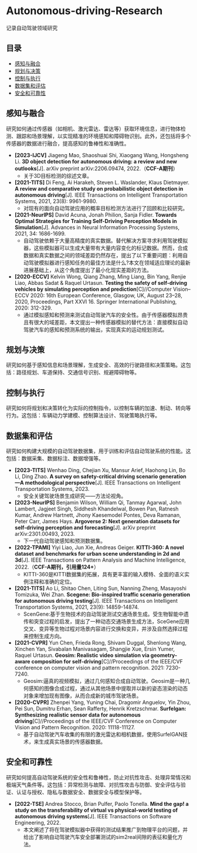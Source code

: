# Autonomous-driving-Research
记录自动驾驶领域研究

## 目录

- [感知与融合](#感知与融合)
- [规划与决策](#规划与决策)
- [控制与执行](#控制与执行)
- [数据集和评估](#数据集和评估)
- [安全和可靠性](#安全和可靠性)



## 感知与融合

研究如何通过传感器（如相机、激光雷达、雷达等）获取环境信息，进行物体检测、跟踪和场景理解，以实现精准的环境感知和障碍物识别。此外，还包括将多个传感器的数据进行融合，提高感知的鲁棒性和准确性。

- **[2023-IJCV]** Jiageng Mao, Shaoshuai Shi, Xiaogang Wang, Hongsheng Li. **3D object detection for autonomous driving: a review and new outlooks**[J]. arXiv preprint arXiv:2206.09474, 2022.（**CCF-A期刊**）
  - 关于3D目标检测的综述文章。
- **[2021-TITS]** Di Feng, Ai Harakeh, Steven L. Waslander, Klaus Dietmayer. **A review and comparative study on probabilistic object detection in autonomous driving**[J]. IEEE Transactions on Intelligent Transportation Systems, 2021, 23(8): 9961-9980.
  - 对现有的面向自动驾驶应用的概率目标检测方法进行了回顾和比较研究。
- **[2021-NeurIPS]** David Acuna, Jonah Philion, Sanja Fidler. **Towards Optimal Strategies for Training Self-Driving Perception Models in Simulation**[J]. Advances in Neural Information Processing Systems, 2021, 34: 1686-1699.
  - 自动驾驶依赖于大量高精度的真实数据。替代解决方案寻求利用驾驶模拟器，这些模拟器可以生成大量带有大量内容变化的标记数据。然而，合成数据和真实数据之间的领域差距仍然存在，提出了以下重要问题：利用自动驾驶模拟器进行感知任务的最佳方法是什么?本文在领域适应理论的最新进展基础上，从这个角度提出了最小化现实差距的方法。
- **[2020-ECCV]** Kelvin Wong, Qiang Zhang, Ming Liang, Bin Yang, Renjie Liao, Abbas Sadat & Raquel Urtasun. **Testing the safety of self-driving vehicles by simulating perception and prediction**[C]//Computer Vision–ECCV 2020: 16th European Conference, Glasgow, UK, August 23–28, 2020, Proceedings, Part XXVI 16. Springer International Publishing, 2020: 312-329.
  - 通过模拟感知和预测来测试自动驾驶汽车的安全性。由于传感器模拟昂贵且有很大的域差距，本文提出一种传感器模拟的替代方法：直接模拟自动驾驶汽车的感知和预测系统的输出，实现真实的运动规划测试。



## 规划与决策

研究如何基于感知信息和场景理解，生成安全、高效的行驶路径和决策策略。这包括：路径规划、车道保持、交通信号识别、规避障碍物等。



## 控制与执行

研究如何将规划和决策转化为实际的控制指令，以控制车辆的加速、制动、转向等行为。这包括：车辆动力学建模、控制算法设计、驾驶策略执行等。



## 数据集和评估

研究如何构建大规模的自动驾驶数据集，用于训练和评估自动驾驶系统的性能。这包括：数据采集、数据标注、数据增强等。

- **[2023-TITS]** Wenhao Ding, Chejian Xu, Mansur Arief, Haohong Lin, Bo Li, Ding Zhao. **A survey on safety-critical driving scenario generation—A methodological perspective**[J]. IEEE Transactions on Intelligent Transportation Systems, 2023.
  - 安全关键驾驶场景生成研究——方法论视角。
- **[2023-NeurIPS]** Benjamin Wilson, William Qi, Tanmay Agarwal, John Lambert, Jagjeet Singh, Siddhesh Khandelwal, Bowen Pan, Ratnesh Kumar, Andrew Hartnett, Jhony Kaesemodel Pontes, Deva Ramanan, Peter Carr, James Hays. **Argoverse 2: Next generation datasets for self-driving perception and forecasting**[J]. arXiv preprint arXiv:2301.00493, 2023. 
  - 下一代自动驾驶感知和预测数据集。
- **[2022-TPAMI]** Yiyi Liao, Jun Xie, Andreas Geiger. **KITTI-360: A novel dataset and benchmarks for urban scene understanding in 2d and 3d**[J]. IEEE Transactions on Pattern Analysis and Machine Intelligence, 2022.（**CCF-A期刊，引用量124+**）
  - KITTI-360是KITTI数据集的拓展，具有更丰富的输入模特、全面的语义实例注释和准确的定位。
- **[2021-TITS]** Ao Li, Shitao Chen, Liting Sun, Nanning Zheng, Masayoshi Tomizuka, Wei Zhan. **Scegene: Bio-inspired traffic scenario generation for autonomous driving testing**[J]. IEEE Transactions on Intelligent Transportation Systems, 2021, 23(9): 14859-14874.
  - ScenGene:基于生物技术的自动驾驶测试交通场景生成。受生物智能中遗传和突变过程的启发，提出了一种动态交通场景生成方法，SceGene应用交叉、变异等生物过程对场景内容进行交换和变异，并涉及自然选择过程来控制生成方向。
- **[2021-CVPR]** Yun Chen, Frieda Rong, Shivam Duggal, Shenlong Wang, Xinchen Yan, Sivabalan Manivasagam, Shangjie Xue, Ersin Yumer, Raquel Urtasun. **Geosim: Realistic video simulation via geometry-aware composition for self-driving**[C]//Proceedings of the IEEE/CVF conference on computer vision and pattern recognition. 2021: 7230-7240.
  - Geosim:逼真的视频模拟，通过几何感知合成自动驾驶。Geosim是一种几何感知的图像合成过程，通过从其他场景中提取并以新的姿态渲染的动态对象来增加现有图像，从而合成新的城市驾驶场景。
- **[2020-CVPR]** Zhenpei Yang, Yuning Chai, Dragomir Anguelov, Yin Zhou, Pei Sun, Dumitru Erhan, Sean Rafferty, Henrik Kretzschmar. **Surfelgan: Synthesizing realistic sensor data for autonomous driving**[C]//Proceedings of the IEEE/CVF Conference on Computer Vision and Pattern Recognition. 2020: 11118-11127.
  - 基于自动驾驶汽车收集的有限的激光雷达和相机数据，使用SurfelGAN技术，来生成真实场景的传感器数据。

## 安全和可靠性

研究如何提高自动驾驶系统的安全性和鲁棒性，防止对抗性攻击、处理异常情况和极端天气条件等。这包括：异常检测与故障、对抗性攻击与防御、安全评估与验证、认证与授权、隐私与数据安全、数据安全与模型保护等。



- **[2022-TSE]** Andrea Stocco, Brian Pulfer, Paolo Tonella. **Mind the gap! a study on the transferability of virtual vs physical-world testing of autonomous driving systems**[J]. IEEE Transactions on Software Engineering, 2022.
  - 本文阐述了将在驾驶模拟器中获得的测试结果推广到物理平台的问题，并给出了影响自动驾驶汽车安全部署测试的sim2real间隙的表征和量化方法。
